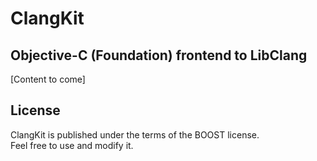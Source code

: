ClangKit
========

Objective-C (Foundation) frontend to LibClang
---------------------------------------------

[Content to come]

License
-------

ClangKit is published under the terms of the BOOST license.  
Feel free to use and modify it.
